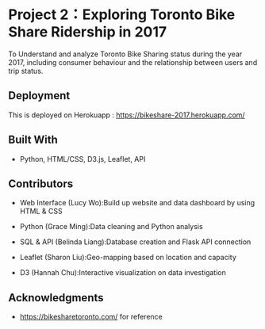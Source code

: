 # Project 2：Exploring Toronto Bike Share Ridership in 2017

To Understand and analyze Toronto Bike Sharing status during the year 2017, including consumer behaviour and the relationship between users and trip status.

## Deployment

This is deployed on Herokuapp : https://bikeshare-2017.herokuapp.com/

## Built With

* Python, HTML/CSS, D3.js, Leaflet, API

## Contributors

*  Web Interface (Lucy Wo):Build up website and data dashboard by using HTML & CSS

*  Python (Grace Ming):Data cleaning and Python analysis

*  SQL & API (Belinda Liang):Database creation and Flask API connection

*  Leaflet (Sharon Liu):Geo-mapping based on location and capacity

*  D3 (Hannah Chu):Interactive visualization on data investigation

## Acknowledgments

* https://bikesharetoronto.com/ for reference
